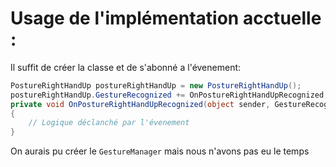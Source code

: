 ﻿# Usage de l'implémentation acctuelle :

Il suffit de créer la classe et de s'abonné a l'évenement:
```csharp
PostureRightHandUp postureRightHandUp = new PostureRightHandUp();
postureRightHandUp.GestureRecognized += OnPostureRightHandUpRecognized;
private void OnPostureRightHandUpRecognized(object sender, GestureRecognizedEventArgs e)
{
    // Logique déclanché par l'évenement
}
```
On aurais pu créer le ``GestureManager`` mais nous n'avons pas eu le temps